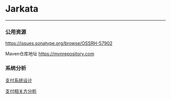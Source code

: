 # Jarkata

---

### 公用资源

https://issues.sonatype.org/browse/OSSRH-57902

Maven仓库地址
https://mvnrepository.com

### 系统分析

[支付系统设计](/content/cap-analyzer-pay.md)

[支付相关方分析](/content/pay-rel-org.md)